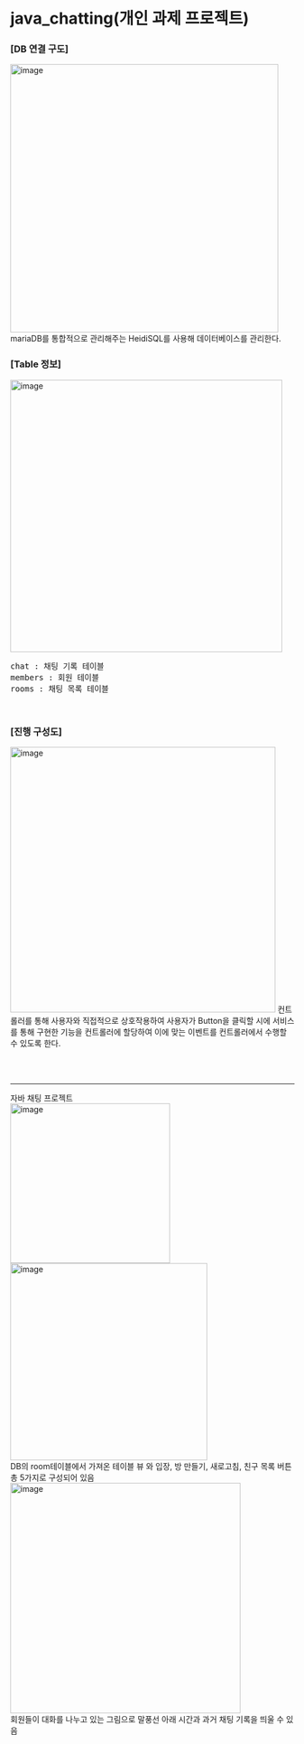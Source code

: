 # java_chatting(개인 과제 프로젝트)
<h3>[DB 연결 구도]</h3>
<img width="475" alt="image" src="https://github.com/Lim-min-Ah/java_chatting/assets/87717513/6d6745d8-feee-41e5-a3c8-d98e4a71a966">
<br>
  mariaDB를 통합적으로 관리해주는 HeidiSQL를 사용해 데이터베이스를 관리한다.
<br>

<h3>[Table 정보]</h3>
<img width="482" alt="image" src="https://github.com/Lim-min-Ah/java_chatting/assets/87717513/69e5c095-82e3-4367-a8d3-2393dae7a186">
<br>
<pre>
chat : 채팅 기록 테이블
members : 회원 테이블
rooms : 채팅 목록 테이블
</pre>
<br>

<h3>[진행 구성도]</h3>
<img width="470" alt="image" src="https://github.com/Lim-min-Ah/java_chatting/assets/87717513/592c57c7-5f1f-4f57-a4b0-62989ddb7aed">
 컨트롤러를 통해 사용자와 직접적으로 상호작용하여 사용자가 Button을 클릭할 시에 서비스를 통해 구현한 기능을 컨트롤러에 할당하여 이에 맞는 이벤트를 컨트롤러에서 수행할 수 있도록 한다.

<br><br>
<hr>
자바 채팅 프로젝트 
<br>
<img width="283" alt="image" src="https://github.com/Lim-min-Ah/java_chatting/assets/87717513/9507d584-42b4-4a6e-a04d-78ab8e13d622">
<br>
<img width="349" alt="image" src="https://github.com/Lim-min-Ah/java_chatting/assets/87717513/ee942f01-f105-4a50-84c5-5eb0979015bc">
<br>
DB의 room테이블에서 가져온 테이블 뷰 와 입장, 방 만들기, 새로고침, 친구 목록 버튼 총 5가지로 구성되어 있음
<br>
<img width="408" alt="image" src="https://github.com/Lim-min-Ah/java_chatting/assets/87717513/1605800e-bd96-4a96-9ad6-d624dfba925a">
<br>
회원들이 대화를 나누고 있는 그림으로 말풍선 아래 시간과 과거 채팅 기록을 띄울 수 있음
